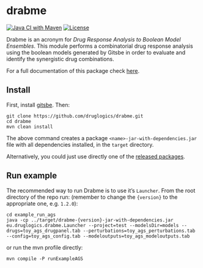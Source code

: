 # drabme

<!-- badges: start -->
[![Java CI with Maven](https://github.com/druglogics/drabme/workflows/Java%20CI%20with%20Maven/badge.svg)](https://github.com/druglogics/drabme/actions)
[![License](https://img.shields.io/github/license/druglogics/drabme)](https://github.com/druglogics/drabme/blob/master/LICENSE)
<!-- badges: end -->

Drabme is an acronym for *Drug Response Analysis to Boolean Model Ensembles*. 
This module performs a combinatorial drug response analysis using the boolean models generated by Gitsbe in order to evaluate and identify the synergistic drug combinations.

For a full documentation of this package check [here](https://druglogics.github.io/druglogics-doc/drabme.html).

## Install

First, install [gitsbe](https://github.com/druglogics/gitsbe).
Then:
```
git clone https://github.com/druglogics/drabme.git
cd drabme
mvn clean install
```

The above command creates a package `<name>-jar-with-dependencies.jar` file with all dependencies installed, in the `target` directory.

Alternatively, you could just use directly one of the [released packages](https://github.com/druglogics/drabme/packages/).

## Run example

The recommended way to run Drabme is to use it’s `Launcher`. 
From the root directory of the repo run: (remember to change the `{version}` to the 
appropriate one, e.g. `1.2.0`):

```
cd example_run_ags
java -cp ../target/drabme-{version}-jar-with-dependencies.jar eu.druglogics.drabme.Launcher --project=test --modelsDir=models --drugs=toy_ags_drugpanel.tab --perturbations=toy_ags_perturbations.tab --config=toy_ags_config.tab --modeloutputs=toy_ags_modeloutputs.tab
```

or run the mvn profile directly:
```
mvn compile -P runExampleAGS
```
